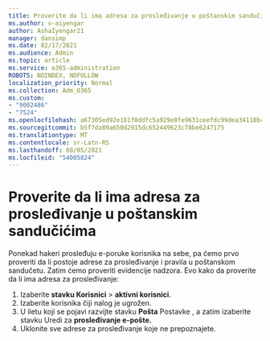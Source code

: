 ```yaml
---
title: Proverite da li ima adresa za prosleđivanje u poštanskim sandučićima
ms.author: v-aiyengar
author: AshaIyengar21
manager: dansimp
ms.date: 02/17/2021
ms.audience: Admin
ms.topic: article
ms.service: o365-administration
ROBOTS: NOINDEX, NOFOLLOW
localization_priority: Normal
ms.collection: Adm_O365
ms.custom:
- "9002486"
- "7524"
ms.openlocfilehash: a67305ed92e181f0ddfc5a929e8fe9631ceefdc99dea34118bc99975461f3868
ms.sourcegitcommit: b5f7da89a650d2915dc652449623c78be6247175
ms.translationtype: MT
ms.contentlocale: sr-Latn-RS
ms.lasthandoff: 08/05/2021
ms.locfileid: "54005824"
---
```

# <a name="check-for-forwarding-addresses-on-mailboxes"></a>Proverite da li ima adresa za prosleđivanje u poštanskim sandučićima

Ponekad hakeri prosleđuju e-poruke korisnika na sebe, pa ćemo prvo proveriti da li postoje adrese za prosleđivanje i pravila u poštanskom sandučetu. Zatim ćemo proveriti evidencije nadzora. Evo kako da proverite da li ima adresa za prosleđivanje:

1. Izaberite **stavku Korisnici**  >  **aktivni korisnici**.
1. Izaberite korisnika čiji nalog je ugrožen.
1. U iletu koji se pojavi razvijte stavku  **Pošta** Postavke , a zatim izaberite stavku Uredi za **prosleđivanje e-pošte.**
1. Uklonite sve adrese za prosleđivanje koje ne prepoznajete.